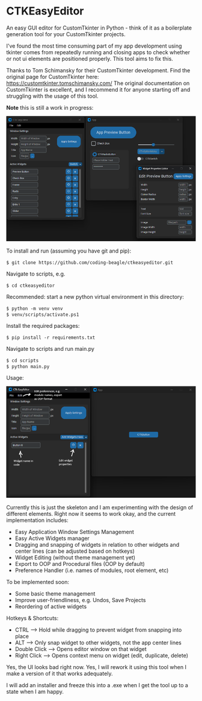 # CTKEasyEditor

An easy GUI editor for CustomTkinter in Python - think of it as a boilerplate generation tool for your CustomTkinter projects.

I've found the most time consuming part of my app development using tkinter comes from repeatedly running and closing apps to check whether or not ui elements are positioned properly. This tool aims to fix this.

Thanks to Tom Schimansky for their CustomTkinter development. Find the original page for CustomTkinter here: https://customtkinter.tomschimansky.com/
The original documentation on CustomTkinter is excellent, and I recommend it for anyone starting off and struggling with the usage of this tool.

**Note** this is still a work in progress:

![Alt text](/screenshots/ss1.png "Example Screenshot")

To install and run (assuming you have git and pip):

```
$ git clone https://github.com/coding-beagle/ctkeasyeditor.git
```

Navigate to scripts, e.g.

```
$ cd ctkeasyeditor
```

Recommended: start a new python virtual environment in this directory:

```
$ python -m venv venv
$ venv/scripts/activate.ps1
```

Install the required packages:

```
$ pip install -r requirements.txt
```

Navigate to scripts and run main.py

```
$ cd scripts
$ python main.py
```

Usage:

![Alt text](/screenshots/usage1.png "Usage Screenshot")

Currently this is just the skeleton and I am experimenting with the design of different elements.
Right now it seems to work okay, and the current implementation includes:

- Easy Application Window Settings Management
- Easy Active Widgets manager
- Dragging and snapping of widgets in relation to other widgets and center lines (can be adjusted based on hotkeys)
- Widget Editing (without theme management yet)
- Export to OOP and Procedural files (OOP by default)
- Preference Handler (i.e. names of modules, root element, etc)

To be implemented soon:

- Some basic theme management
- Improve user-friendliness, e.g. Undos, Save Projects
- Reordering of active widgets

Hotkeys & Shortcuts:

- CTRL --> Hold while dragging to prevent widget from snapping into place
- ALT --> Only snap widget to other widgets, not the app center lines
- Double Click --> Opens editor window on that widget
- Right Click --> Opens context menu on widget (edit, duplicate, delete)

Yes, the UI looks bad right now. Yes, I will rework it using this tool when I make a version of it that works adequately.

I will add an installer and freeze this into a .exe when I get the tool up to a state when I am happy.
